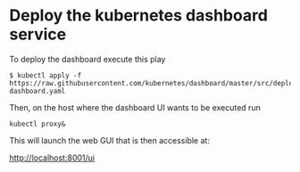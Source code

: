 # Deploy the kubernetes dashboard service

To deploy the dashboard execute this play

```
$ kubectl apply -f https://raw.githubusercontent.com/kubernetes/dashboard/master/src/deploy/recommended/kubernetes-dashboard.yaml
```

Then, on the host where the dashboard UI wants to be executed run
```
kubectl proxy&
```

This will launch the web GUI that is then accessible at:

[http://localhost:8001/ui](http://localhost:8001/ui)
